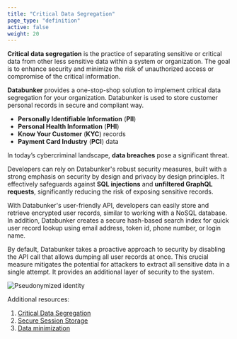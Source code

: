 ```yaml
---
title: "Critical Data Segregation"
page_type: "definition"
active: false
weight: 20
---
```


**Critical data segregation** is the practice of separating sensitive or critical data from other less sensitive data within a system or organization. The goal is to enhance security and minimize the risk of unauthorized access or compromise of the critical information.

**Databunker** provides a one-stop-shop solution to implement critical data segregation for your organization. Databunker is used to store customer personal records in secure and compliant way.

* **Personally Identifiable Information** (**PII**)
* **Personal Health Information** (**PHI**)
* **Know Your Customer** (**KYC**) records
* **Payment Card Industry** (**PCI**) data

In today’s cybercriminal landscape, **data breaches** pose a significant threat.

Developers can rely on Databunker's robust security measures, built with a strong emphasis on security by design and privacy by design principles. It effectively safeguards against **SQL injections** and **unfiltered GraphQL requests**, significantly reducing the risk of exposing sensitive records.

With Databunker's user-friendly API, developers can easily store and retrieve encrypted user records, similar to working with a NoSQL database. In addition, Databunker creates a secure hash-based search index for quick user record lookup using email address, token id, phone number, or login name.

By default, Databunker takes a proactive approach to security by disabling the API call that allows dumping all user records at once. This crucial measure mitigates the potential for attackers to extract all sensitive data in a single attempt. It provides an additional layer of security to the system.

![Pseudonymized identity](/img/pseudonymized-identity.png)

Additional resources:
1. [Critical Data Segregation](/use-case/critical-data-segregation/)
1. [Secure Session Storage](/use-case/secure-session-storage/)
1. [Data minimization](/use-case/data-minimization/)
